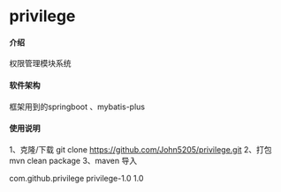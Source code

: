 # privilege

#### 介绍
权限管理模块系统

#### 软件架构
框架用到的springboot 、mybatis-plus

#### 使用说明
1、克隆/下载 git clone https://github.com/John5205/privilege.git
2、打包 mvn clean package
3、maven 导入

   <dependency>
        <groupId>com.github.privilege</groupId>
        <artifactId>privilege-1.0</artifactId>
        <version>1.0</version>
   </dependency>




